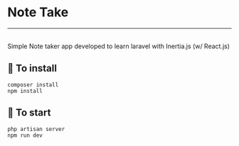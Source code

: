 # Note Take
___
<br />
Simple Note taker app developed to learn laravel with Inertia.js (w/ React.js)
<br/>

## 🚀 To install

```
composer install
npm install
```

## 🏁 To start
```
php artisan server
npm run dev
```
